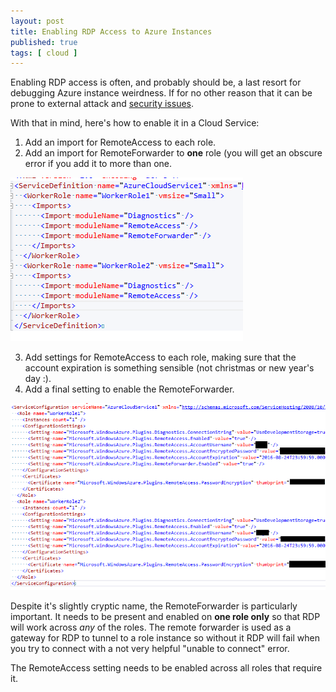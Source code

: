 ```yaml
---
layout: post
title: Enabling RDP Access to Azure Instances
published: true 
tags: [ cloud ]
---
```


Enabling RDP access is often, and probably should be, a last resort for debugging Azure 
instance weirdness. If for no other reason that it can be prone to external attack and 
[security issues](https://technet.microsoft.com/en-us/library/security/ms15-067.aspx).

With that in mind, here's how to enable it in a Cloud Service:

1. Add an import for RemoteAccess to each role.
2. Add an import for RemoteForwarder to **one** role (you will get an obscure error if you 
add it to more than one.

![cloud service def](/img/posts/enabling-rdp-access-to-azure-instances/cloud-service-def.png "cloud service definition")

3. Add settings for RemoteAccess to each role, making sure that the account expiration is 
something sensible (not christmas or new year's day :).
4. Add a final setting to enable the RemoteForwarder.

![cloud service cfg](/img/posts/enabling-rdp-access-to-azure-instances/cloud-service-cfg.png "cloud service config")    

Despite it's slightly cryptic name, the RemoteForwarder is particularly important. It needs to be present and 
enabled on **one role only** so that RDP will work across *any* of the roles. The remote forwarder is used as a 
gateway for RDP to tunnel to a role instance so without it RDP will fail when you try to connect with a not very 
helpful "unable to connect" error.

The RemoteAccess setting needs to be enabled across all roles that require it.
  
